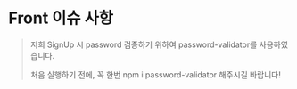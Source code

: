 # Front 이슈 사항

> 저희 SignUp 시 password 검증하기 위하여 password-validator를 사용하였습니다.
>
> 처음 실행하기 전에, 꼭 한번  npm i password-validator 해주시길 바랍니다!